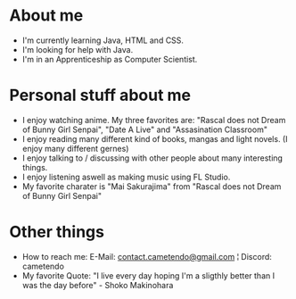 # About me


- I'm currently learning Java, HTML and CSS.
- I'm looking for help with Java.
- I'm in an Apprenticeship as Computer Scientist.


# Personal stuff about me


- I enjoy watching anime. My three favorites are: "Rascal does not Dream of Bunny Girl Senpai", "Date A Live" and "Assasination Classroom"
- I enjoy reading many different kind of books, mangas and light novels. (I enjoy many different gernes)
- I enjoy talking to / discussing with other people about many interesting things.
- I enjoy listening aswell as making music using FL Studio.
- My favorite charater is "Mai Sakurajima" from "Rascal does not Dream of Bunny Girl Senpai"


# Other things


- How to reach me: E-Mail: contact.cametendo@gmail.com ¦ Discord: cametendo
- My favorite Quote: "I live every day hoping I'm a sligthly better than I was the day before" - Shoko Makinohara


<!--
**Cametendo/Cametendo** is a ✨ _special_ ✨ repository because its `README.md` (this file) appears on your GitHub profile.

Here are some ideas to get you started:

- 🔭 I’m currently working on ...
- 🌱 I’m currently learning ...
- 👯 I’m looking to collaborate on ...
- 🤔 I’m looking for help with ...
- 💬 Ask me about ...
- 📫 How to reach me: ...
- 😄 Pronouns: ...
- ⚡ Fun fact: ...
-->
